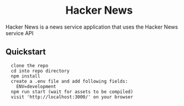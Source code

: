 <h1 align="center" >Hacker News</h1>

Hacker News is a news service application that uses the Hacker News service API

## Quickstart 
```
  clone the repo
  cd into repo directory
  npm install
  create a .env file and add following fields:
    ENV=development
  npm run start (wait for assets to be compiled)
  visit 'http://localhost:3000/' on your browser